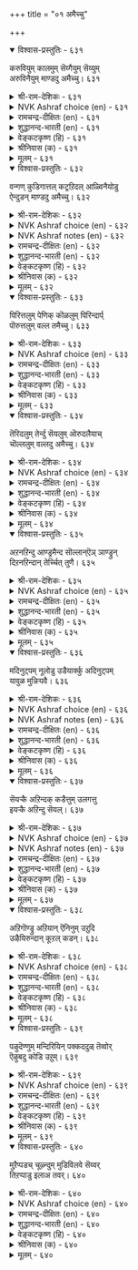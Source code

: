 +++
title = "०१ अमैच्चु"

+++


<details open><summary>विश्वास-प्रस्तुतिः - ६३१</summary>

करुवियुम् कालमुम् सॆय्गैयुम् सॆय्युम्  
अरुविनैयुम् माण्डदु अमैच्चु।       ६३१
</details>

<details><summary>श्री-राम-देशिकः - ६३१</summary>

अधिकारः ६४. अमात्यः  
उचितः समयः, कार्यसाधिके सैन्यसम्पदौ ।  
क्रियाप्रकारस्तच्छ्रैष्ठ्यमिमे मन्त्रिगुणाः स्मृताः ॥ ६३१॥
</details>

<details><summary>NVK Ashraf choice (en) - ६३१</summary>

०६३१
Call him minister who best contrives the means,
The time, the mode and the deed.
(P.S. Sundaram)
</details>

<details><summary>रामचन्द्र-दीक्षितः (en) - ६३१</summary>

631\. karuviyum, kālamum, ceykaiyum, ceyyum  
aruviṉaiyum, māṇṭatu-amaiccu.

631\. He is the minister who, finds out the means, the time, the deed and its full accomplishment.  
</details>

<details><summary>शुद्धानन्द-भारती (en) - ६३१</summary>

64\. அமைச்சு - Ministers

1\. கருவியும் காலமும் செய்கையும் செய்யும்  
அருவினையும் மாண்டது அமைச்சு.  
He is minister who chooses  
Right means, time, mode and rare ventures.        631  
</details>

<details><summary>वेङ्कटकृष्ण (हि) - ६३१</summary>

631
साधन, काल, उपाय औ’, कार्यसिद्धि दुस्साध्य ।  
इनका श्रेष्ठ विधान जो, करता वही अमात्य ॥
</details>

<details><summary>श्रीनिवास (क) - ६३१</summary>

631. कॆलसक्कॆ तक्क साधनवन्नू, तक्क कालवन्नू कॆलस माडलु तक्क वॆधानवन्नू, कष्टसाध्यवाद कॆलसवन्नू अरितु विशिष्ट
रीतियल्लि माड बल्लवने मन्त्रियु.

</details>

<details><summary>मूलम् - ६३१</summary>

करुवियुम् कालमुम् सॆय्गैयुम् सॆय्युम्  
अरुविनैयुम् माण्डदु अमैच्चु।       ६३१
</details>

<details open><summary>विश्वास-प्रस्तुतिः - ६३२</summary>

वन्गण् कुडिगात्तल् कट्रऱिदल् आळ्विनैयोडु  
ऐन्दुडन् माण्डदु अमैच्चु।       ६३२
</details>

<details><summary>श्री-राम-देशिकः - ६३२</summary>

सामर्थ्यं यत्नशीलत्वं कुलीनत्वं मनोधृतिः ।  
विद्येति पञ्चभिश्चैतैः सहितः सचिवो मतः ॥ ६३२॥
</details>

<details><summary>NVK Ashraf choice (en) - ६३२</summary>

०६३२
A minister excels in firmness, protection,
Learning and perseverance, besides the five tactics. *
(V. Ramasamy)
</details>

<details><summary>NVK Ashraf notes (en) - ६३२</summary>

६३२. (V. Ramasamy) considers that the phrase "ऐन्दुडन्" in this Kural has made this couplet a difficult one to translate. It is not clear if these five tactics are amongst those mentioned in other couplets in this chapter.
</details>

<details><summary>रामचन्द्र-दीक्षितः (en) - ६३२</summary>

632\. vaṉkaṇ, kuṭikāttal, kaṟṟu aṟital, āḷviṉaiyōṭu  
aintuṭaṉ māṇṭatu-amaiccu.

632\. A minister should have five qualities; tenacity of purpose, birth in a respectable family, welfare of the people, profound learning and perseverance.  
</details>

<details><summary>शुद्धानन्द-भारती (en) - ६३२</summary>

2\. வன்கண் குடிகாத்தல் கற்றறிதல் ஆள்வினையோடு  
ஐந்துடன் மாண்டது அமைச்சு.  
With these he guards people, - by his  
Knowledge, firmness and manliness.        632  
</details>

<details><summary>वेङ्कटकृष्ण (हि) - ६३२</summary>

632
दृढ़ता, कुल-रक्षण तथा, यत्न, सुशिक्षा, ज्ञान ।  
पाँच गुणों से युक्त जो, वही अमात्य सुजान ॥
</details>

<details><summary>श्रीनिवास (क) - ६३२</summary>

632. मेलिन ऐदु गुणगळॊन्दिगॆ निर्भीत दृष्टि, प्रचारक्षणॆ, निखरवाद ज्ञान, प्रमाणिक प्रयत्न इवुगळन्नु विशिष्टवागि
हॊन्दिरुववनु मन्त्रियु.

</details>

<details><summary>मूलम् - ६३२</summary>

वन्गण् कुडिगात्तल् कट्रऱिदल् आळ्विनैयोडु  
ऐन्दुडन् माण्डदु अमैच्चु।       ६३२
</details>

<details open><summary>विश्वास-प्रस्तुतिः - ६३३</summary>

पिरित्तलुम् पेणिक् कॊळलुम् पिरिन्दार्प्  
पॊरुत्तलुम् वल्ल तमैच्चु।       ६३३
</details>

<details><summary>श्री-राम-देशिकः - ६३३</summary>

रिपुपक्षजनत्यक्ता स्वपक्षजनरक्षकः ।  
गातानां पुनरानेता भवेत् सचिवसत्तमः ॥ ६३३॥
</details>

<details><summary>NVK Ashraf choice (en) - ६३३</summary>

०६३३
An able minister can disunite allies,
Cherish friends and reunite enemies. *
(V.V.S. Aiyar)
</details>

<details><summary>रामचन्द्र-दीक्षितः (en) - ६३३</summary>

633\. pirittalum, pēṇikkoḷalum, pirintārp  
poruttalum, vallatu-amaiccu.

633\. A minister must be able to separate a foe from his ally, befriend allies and reunite separated allies.  
</details>

<details><summary>शुद्धानन्द-भारती (en) - ६३३</summary>

3\. பிரித்தலும் பேணிக் கொளலும் பிரிந்தார்ப்  
பொருத்தலும் வல்லது அமைச்சு.  
A minister cherishes friends  
Divides foes and the parted blends.        633  
</details>

<details><summary>वेङ्कटकृष्ण (हि) - ६३३</summary>

633
फूट डालना शत्रु में, पालन मैत्री-भाव ।  
लेना बिछुड़ों को मिला,  योग्य आमात्य-स्वभाव ॥
</details>

<details><summary>श्रीनिवास (क) - ६३३</summary>

633. हगॆगळिगॆ नॆरवागुववरन्नु दॊरमाडि, तन्नॊडनॆ इरुववरन्नु रक्षिसुत्त तन्निन्द दॊरवादवरन्नु मत्तॆ
सेरिसिकॊळ्ळबल्लवने मन्त्रियु.

</details>

<details><summary>मूलम् - ६३३</summary>

पिरित्तलुम् पेणिक् कॊळलुम् पिरिन्दार्प्  
पॊरुत्तलुम् वल्ल तमैच्चु।       ६३३
</details>

<details open><summary>विश्वास-प्रस्तुतिः - ६३४</summary>

तॆरिदलुम् तेर्न्दु सॆयलुम् ऒरुदलैयाच्  
चॊल्ललुम् वल्लदु अमैच्चु।       ६३४
</details>

<details><summary>श्री-राम-देशिकः - ६३४</summary>

सहेतुकं क्रियाकर्ता कर्तव्यार्थविमर्शकः ।  
भावाविष्करणे धीरः सचिचश्रेष्ठ उच्यते ॥ ६३४॥
</details>

<details><summary>NVK Ashraf choice (en) - ६३४</summary>

०६३४
Call him a minister who comprehends things,
Executes them and directs others. *
(Satguru Subramuniyaswami)
</details>

<details><summary>रामचन्द्र-दीक्षितः (en) - ६३४</summary>

634\. teritalum, tērntu ceyalum, orutalaiyāc  
collalum vallatu-amaiccu.

634\. A minister should study the consequences of an act and carry it successfully by a decisive speech.  
</details>

<details><summary>शुद्धानन्द-भारती (en) - ६३४</summary>

4\. தெரிதலும் தேர்ந்து செயலும் ஒருதலையாச்  
சொல்லலும் வல்லது அமைச்சு.  
A minister must sift reflect  
Select and say surely one fact.        634  
</details>

<details><summary>वेङ्कटकृष्ण (हि) - ६३४</summary>

634
विश्लेषण करता तथा, परख कार्य को साध्य ।  
दृढ़ता पूर्वक मंत्रणा, देता योग्य अमात्य ॥
</details>

<details><summary>श्रीनिवास (क) - ६३४</summary>

634. माडुव कॆलसगळन्नु चॆन्नागि तिळिदुकॊण्डु, अदक्कॆ बेकाद मार्गगळन्नु आलोचिसि कैकॊण्डु, निष्चयवागि
अभिप्रायगळन्नु हेळबल्लवने मन्त्रियु.

</details>

<details><summary>मूलम् - ६३४</summary>

तॆरिदलुम् तेर्न्दु सॆयलुम् ऒरुदलैयाच्  
चॊल्ललुम् वल्लदु अमैच्चु।       ६३४
</details>

<details open><summary>विश्वास-प्रस्तुतिः - ६३५</summary>

अऱनऱिन्दु आण्ड्रमैन्द सॊल्लान्ऎञ् ञाण्ड्रुन्  
दिऱनऱिन्दान् तेर्च्चित् तुणै।       ६३५
</details>

<details><summary>श्री-राम-देशिकः - ६३५</summary>

राजधर्मे च निपुणः स्वशास्त्रार्थविशारदः ।  
कालोचितमतिः कार्ये भवेत् सचिवसत्तमः ॥ ६३५॥
</details>

<details><summary>NVK Ashraf choice (en) - ६३५</summary>

०६३५
A helpful counsellor knows the codes,
Is learned in discourse and ever resourceful.
(P.S. Sundaram)
</details>

<details><summary>रामचन्द्र-दीक्षितः (en) - ६३५</summary>

635\. aṟaṉ aṟintu, āṉṟu amainta collāṉ, eññāṉṟum  
tiṟaṉ aṟintāṉ, tērccit tuṇai.

635\. He is a helpful counselor who is righteous and considerate in his speech, and always knows how to act.  
</details>

<details><summary>शुद्धानन्द-भारती (en) - ६३५</summary>

5\. அறனறிந்து ஆன்றமைந்த சொல்லான்எஞ் ஞான்றும்  
திறனறிந்தான் தேர்ச்சித் துணை.  
Have him for help who virtue knows  
Right wisdom speaks, ever apt in acts.        635  
</details>

<details><summary>वेङ्कटकृष्ण (हि) - ६३५</summary>

635
धर्म जान, संयम सहित, ज्ञानपूर्ण कर बात ।  
सदा समझता शक्ति को, साथी है वह ख्यात ॥
</details>

<details><summary>श्रीनिवास (क) - ६३५</summary>

635. धर्मवन्नु तिळिदु, पूर्ण ज्ञानदिन्द माताड बल्लवनागि, माडुव कॆलसद मर्मवन्नु अरितवनागियू इरबल्लवने
अरसन मन्त्रालोचनॆगॆ सहायकनॆनिसुवनु.

</details>

<details><summary>मूलम् - ६३५</summary>

अऱनऱिन्दु आण्ड्रमैन्द सॊल्लान्ऎञ् ञाण्ड्रुन्  
दिऱनऱिन्दान् तेर्च्चित् तुणै।       ६३५
</details>

<details open><summary>विश्वास-प्रस्तुतिः - ६३६</summary>

मदिनुट्पम् नूलोडु उडैयार्क्कु अदिनुट्पम्  
यावुळ मुन्निऱ्पवै।       ६३६
</details>

<details><summary>श्री-राम-देशिकः - ६३६</summary>

यस्य स्वाभाविकं ज्ञानं शास्त्र्ज्ञानेन सङ्गतम् ।  
मन्त्रिणस्तस्य पुरतः किं कुर्युः शत्रुवञ्चनाः ॥ ६३६॥
</details>

<details><summary>NVK Ashraf choice (en) - ६३६</summary>

०६३६
What is there too subtle to stand before men
Who add learning to their intelligence? *
(V.V.S. Aiyar)
</details>

<details><summary>NVK Ashraf notes (en) - ६३६</summary>

६३६. A short and crisp translations of these couplets [but not close to original]: "What can oppose a keen intelligence combined with learning?" - (P.S. Sundaram)
</details>

<details><summary>रामचन्द्र-दीक्षितः (en) - ६३६</summary>

636\. matinuṭpam nūlōṭu uṭaiyārkku ati nuṭpam  
yā uḷa, muṉ niṟpavai?.

636\. To a keen intellect combined with learning no difficulty stands in the way.  
</details>

<details><summary>शुद्धानन्द-भारती (en) - ६३६</summary>

6\. மதிநுட்பம் நூலோடு உடையார்க்கு அதிநுட்பம்  
யாஉள முன்னிற் பவை.  
Which subtler brain can stand before  
The keen in brain with learned love?        636  
</details>

<details><summary>वेङ्कटकृष्ण (हि) - ६३६</summary>

636
शास्त्र जानते जो रहा, सूक्ष्म बुद्धि का भौन ।  
उसका करते सामना, सूक्ष्म प्रश्न अति कौन ॥
</details>

<details><summary>श्रीनिवास (क) - ६३६</summary>

636. शास्त्र ज्ञानदॊन्दिगॆ स्वाभाविकवाद सूक्ष्म बुद्दियुळ्ळवरिगॆ ऎदुरिसि निल्लबेकादन्थ अति सूक्ष्म विचारगळु
यावुविवॆ?

</details>

<details><summary>मूलम् - ६३६</summary>

मदिनुट्पम् नूलोडु उडैयार्क्कु अदिनुट्पम्  
यावुळ मुन्निऱ्पवै।       ६३६
</details>

<details open><summary>विश्वास-प्रस्तुतिः - ६३७</summary>

सॆयऱ्कै अऱिन्दक् कडैत्तुम् उलगत्तु  
इयऱ्कै अऱिन्दु सॆयल्।       ६३७
</details>

<details><summary>श्री-राम-देशिकः - ६३७</summary>

नीतिशास्त्रप्रकारेण न युक्तं कार्यसाधनम् ।  
देशकालानुरोधेन कार्यसाधनमुत्तमम् ॥ ६३७॥
</details>

<details><summary>NVK Ashraf choice (en) - ६३७</summary>

०६३७
Even if well-versed in theory,
Act as per the ways of the world. *
(C. Rajagopalachari)
</details>

<details><summary>NVK Ashraf notes (en) - ६३७</summary>

६३७. Another abstract translation: "However well-versed in books, be practical" - (P.S. Sundaram)
</details>

<details><summary>रामचन्द्र-दीक्षितः (en) - ६३७</summary>

637\. ceyaṟkai aṟintakkaṭaittum, ulakattu  
iyaṟkai aṟintu, ceyal!.

637\. Even though you know the rules, act in conformity with the world opinion.  
</details>

<details><summary>शुद्धानन्द-भारती (en) - ६३७</summary>

7\. செயற்கை அறிந்தக் கடைத்தும் உலகத்து  
இயற்கை அறிந்து செயல்.  
Albeit you know to act from books  
Act after knowing world's outlooks.        637  
</details>

<details><summary>वेङ्कटकृष्ण (हि) - ६३७</summary>

637
यद्यपि विधियों का रहा, शास्त्र रीति से ज्ञान ।  
फिर भी करना चाहिये, लोकरीति को जान ॥
</details>

<details><summary>श्रीनिवास (क) - ६३७</summary>

637. पुस्तक ज्ञानदिन्द कॆलस माडुव बगॆ तिळिदिद्दरू लोकद स्वभाववन्नु तिळिदु कॆलस माडबेकु.

</details>

<details><summary>मूलम् - ६३७</summary>

सॆयऱ्कै अऱिन्दक् कडैत्तुम् उलगत्तु  
इयऱ्कै अऱिन्दु सॆयल्।       ६३७
</details>

<details open><summary>विश्वास-प्रस्तुतिः - ६३८</summary>

अऱिगॊण्ड्रु अऱियान् ऎनिनुम् उऱुदि  
उऴैयिरुन्दान् कूऱल् कडन्।       ६३८
</details>

<details><summary>श्री-राम-देशिकः - ६३८</summary>

अश‍ृण्वतः सतां वाक्यं स्वयं तत्त्वमजानतः ।  
नृपस्य समये तत्त्वकथनं मन्त्रिलक्षणम् ॥ ६३८॥
</details>

<details><summary>NVK Ashraf choice (en) - ६३८</summary>

०६३८
It is a minister's duty to advise aright
Though the ruler in ignorance may refute wisdom.
(P.S. Sundaram), (J. Narayanaswamy)
</details>

<details><summary>रामचन्द्र-दीक्षितः (en) - ६३८</summary>

638\. aṟi koṉṟu, aṟiyāṉ eṉiṉum, uṟuti  
uḻaiyiruntāṉ kūṟal kaṭaṉ.

638\. Though a king listens not to wise words it is the duty of the minister to speak firmly to him.  
</details>

<details><summary>शुद्धानन्द-भारती (en) - ६३८</summary>

8\. அறிகொன்று அறியான் எனினும் உறுதி  
உழையிருந்தான் கூறல் கடன்.  
The man in place must tell the facts  
Though the ignorant king refutes.        638  
</details>

<details><summary>वेङ्कटकृष्ण (हि) - ६३८</summary>

638
हत्या कर उपदेश की, खुद हो अज्ञ नरेश ।  
फिर भी धर्म अमात्य का, देना दृढ़ उपदेश ॥
</details>

<details><summary>श्रीनिवास (क) - ६३८</summary>

638. अरसनादवनु पूर्ति अज्ञानियागिद्दरू अवनिगॆ खचितवाग सलहॆगळन्नु, कॊडुवुदु मन्त्रियादवन कर्तव्य.

</details>

<details><summary>मूलम् - ६३८</summary>

अऱिगॊण्ड्रु अऱियान् ऎनिनुम् उऱुदि  
उऴैयिरुन्दान् कूऱल् कडन्।       ६३८
</details>

<details open><summary>विश्वास-प्रस्तुतिः - ६३९</summary>

पऴुदॆण्णुम् मन्दिरियिन् पक्कददुळ् तॆव्वोर्  
ऎऴुबदु कोडि उऱुम्।       ६३९
</details>

<details><summary>श्री-राम-देशिकः - ६३९</summary>

कुमार्गबोधकामात्यनिकटे वर्तनादपि ।  
कोटिसप्ततिशत्रूणां मध्ये वासोऽपि साम्प्रतम् ॥ ६३९॥
</details>

<details><summary>NVK Ashraf choice (en) - ६३९</summary>

०६३९
Better seventy million open foes
Than one treacherous minister inside. *
(P.S. Sundaram)
</details>

<details><summary>रामचन्द्र-दीक्षितः (en) - ६३९</summary>

639\. paḻutu eṇṇum mantiriyiṉ, pakkattuḷ tev ōr  
eḻupatu kōṭi uṟum.

639\. A treacherous minister by the king’s side is equal to seventy crores of enemies.  
</details>

<details><summary>शुद्धानन्द-भारती (en) - ६३९</summary>

9\. பழுதெண்ணும் மந்திரியின் பக்கத்துள் தெவ்வோர்  
எழுபது கோடி உறும்.  
Seventy crores of foes are better  
Than a minister with mind bitter.        639  
</details>

<details><summary>वेङ्कटकृष्ण (हि) - ६३९</summary>

639
हानि विचारे निकट रह, यदि दुर्मंत्री एक ।  
उससे सत्तर कोटि रिपु, मानों बढ़ कर नेक ॥
</details>

<details><summary>श्रीनिवास (क) - ६३९</summary>

639. सनिहदल्ले इद्दु (अरसन) नाशवन्नु बयसुव मन्त्रिगिन्त, ऎप्पत्तु कोटि हगॆगळु इद्दरू अदु उत्तमवे.

</details>

<details><summary>मूलम् - ६३९</summary>

पऴुदॆण्णुम् मन्दिरियिन् पक्कददुळ् तॆव्वोर्  
ऎऴुबदु कोडि उऱुम्।       ६३९
</details>

<details open><summary>विश्वास-प्रस्तुतिः - ६४०</summary>

मुऱैप्पडच् चूऴ्न्दुम् मुडिविलवे सॆय्वर्  
तिऱप्पाडु इलाअ तवर्।       ६४०
</details>

<details><summary>श्री-राम-देशिकः - ६४०</summary>

स्मृत्वा यथावत्कार्याणि सम्यकू तत्कर्तुमुद्यतः ।  
नैतानि पूर्णतां यान्ति सामर्थ्य न भवेद्यदि ॥ ६४०॥
</details>

<details><summary>NVK Ashraf choice (en) - ६४०</summary>

०६४०
The inefficient will leave undone
Even well-planned schemes.
(P.S. Sundaram)
</details>

<details><summary>रामचन्द्र-दीक्षितः (en) - ६४०</summary>

640\. muṟaippaṭac cūḻntum, muṭivilavē ceyvar-  
tiṟappāṭu ilāatavar.

640\. Ministers who have no requisite ability will leave a task unfinished though well begun.  
</details>

<details><summary>शुद्धानन्द-भारती (en) - ६४०</summary>

10\. முறைப்படச் சூழ்ந்தும் முடிவிலவே செய்வர்  
திறப்பாடு இலாஅ தவர்.  
The unresolved, though well designed  
To fulfil an act they have no mind.        640  
</details>

<details><summary>वेङ्कटकृष्ण (हि) - ६४०</summary>

640
यद्यपि क्रम से सोच कर, शुरू करे सब कर्म ।  
जिनमें दृढ़ क्षमता नहीं, करें अधूरा कर्म ॥
</details>

<details><summary>श्रीनिवास (क) - ६४०</summary>

640. कायदक्षतॆयिल्लद मन्त्रिगळु, तावु कैगॊण्ड कॆलसदल्लि मुञ्चितवागि साकष्टु सलहॆगळन्नु पडॆदिद्दरू, अदन्नु
मुगिसलारदे कैबिडुत्तारॆ.
</details>

<details><summary>मूलम् - ६४०</summary>

मुऱैप्पडच् चूऴ्न्दुम् मुडिविलवे सॆय्वर्  
तिऱप्पाडु इलाअ तवर्।       ६४०
</details>
